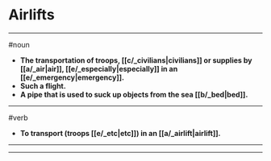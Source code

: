 # Airlifts
---
#noun
- **The transportation of troops, [[c/_civilians|civilians]] or supplies by [[a/_air|air]], [[e/_especially|especially]] in an [[e/_emergency|emergency]].**
- **Such a flight.**
- **A pipe that is used to suck up objects from the sea [[b/_bed|bed]].**
---
#verb
- **To transport (troops [[e/_etc|etc]]) in an [[a/_airlift|airlift]].**
---
---
